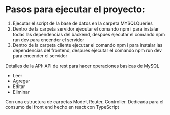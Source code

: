 # Pasos para ejecutar el proyecto:

1. Ejecutar el script de la base de datos en la carpeta MYSQLQueries
2. Dentro de la carpeta servidor ejecutar el comando npm i para instalar todas las dependencias del backend, despues ejecutar el comando npm run dev para encender el servidor
3. Dentro de la carpeta cliente ejecutar el comando npm i para instalar las dependencias del frontend, despues ejecutar el comando npm run dev para encender el servidor

Detalles de la API:
API de rest para hacer operaciones basicas de MySQL
 * Leer
 * Agregar
 * Editar
 * Eliminar

Con una estructura de carpetas Model, Router, Controller.
Dedicada para el consumo del front end hecho en react con TypeScript
